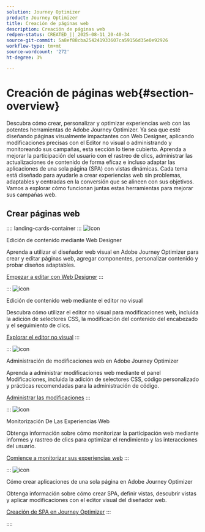 ```yaml
---
solution: Journey Optimizer
product: Journey Optimizer
title: Creación de páginas web
description: Creación de páginas web
redpen-status: CREATED_||_2025-08-11_20-40-34
source-git-commit: 5a8ef88cba254241933607ca59156d35e0e92926
workflow-type: tm+mt
source-wordcount: '272'
ht-degree: 3%

---
```



# Creación de páginas web{#section-overview}

Descubra cómo crear, personalizar y optimizar experiencias web con las potentes herramientas de Adobe Journey Optimizer. Ya sea que esté diseñando páginas visualmente impactantes con Web Designer, aplicando modificaciones precisas con el Editor no visual o administrando y monitoreando sus campañas, esta sección lo tiene cubierto. Aprenda a mejorar la participación del usuario con el rastreo de clics, administrar las actualizaciones de contenido de forma eficaz e incluso adaptar las aplicaciones de una sola página (SPA) con vistas dinámicas. Cada tema está diseñado para ayudarle a crear experiencias web sin problemas, adaptables y centradas en la conversión que se alineen con sus objetivos. Vamos a explorar cómo funcionan juntas estas herramientas para mejorar sus campañas web.

## Crear páginas web

:::: landing-cards-container
:::
![icon](https://cdn.experienceleague.adobe.com/icons/circle-play.svg)

Edición de contenido mediante Web Designer

Aprenda a utilizar el diseñador web visual en Adobe Journey Optimizer para crear y editar páginas web, agregar componentes, personalizar contenido y probar diseños adaptables.

[Empezar a editar con Web Designer](../using/web/web-visual-editor.md)
:::

:::
![icon](https://cdn.experienceleague.adobe.com/icons/code-branch.svg)

Edición de contenido web mediante el editor no visual

Descubra cómo utilizar el editor no visual para modificaciones web, incluida la adición de selectores CSS, la modificación del contenido del encabezado y el seguimiento de clics.

[Explorar el editor no visual](../using/web/web-non-visual-editor.md)
:::

:::
![icon](https://cdn.experienceleague.adobe.com/icons/gear.svg)

Administración de modificaciones web en Adobe Journey Optimizer

Aprenda a administrar modificaciones web mediante el panel Modificaciones, incluida la adición de selectores CSS, código personalizado y prácticas recomendadas para la administración de código.

[Administrar las modificaciones](../using/web/manage-web-modifications.md)
:::

:::
![icon](https://cdn.experienceleague.adobe.com/icons/chart-line.svg)

Monitorización De Las Experiencias Web

Obtenga información sobre cómo monitorizar la participación web mediante informes y rastreo de clics para optimizar el rendimiento y las interacciones del usuario.

[Comience a monitorizar sus experiencias web](../using/web/monitor-web-experiences.md)
:::

:::
![icon](https://cdn.experienceleague.adobe.com/icons/puzzle-piece.svg)

Cómo crear aplicaciones de una sola página en Adobe Journey Optimizer

Obtenga información sobre cómo crear SPA, definir vistas, descubrir vistas y aplicar modificaciones con el editor visual del diseñador web.

[Creación de SPA en Journey Optimizer](../using/web/web-spa.md)
:::

::::
